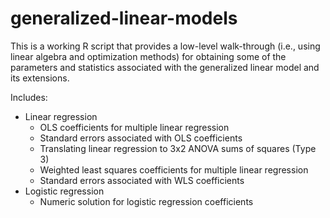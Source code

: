 # generalized-linear-models
This is a working R script that provides a low-level walk-through (i.e., using linear algebra and optimization methods) for obtaining some of the parameters and statistics associated with the generalized linear model and its extensions.

Includes:
  - Linear regression
    - OLS coefficients for multiple linear regression
    - Standard errors associated with OLS coefficients
    - Translating linear regression to 3x2 ANOVA sums of squares (Type 3)
    - Weighted least squares coefficients for multiple linear regression
    - Standard errors associated with WLS coefficients
  - Logistic regression
    - Numeric solution for logistic regression coefficients
  
  
  
